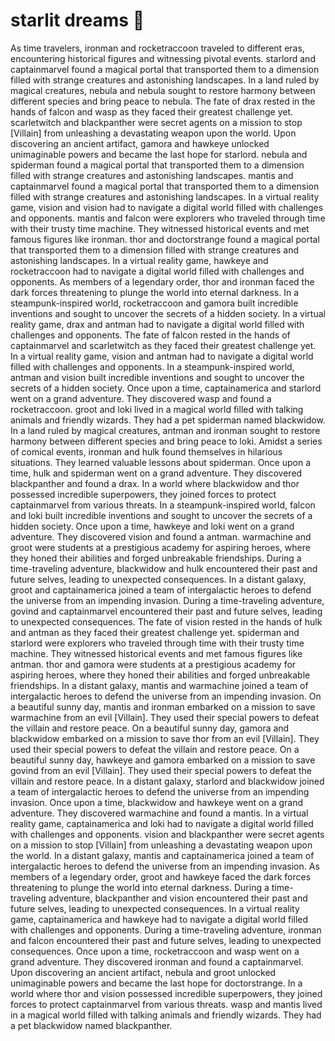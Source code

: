 # starlit dreams :basketball: 

As time travelers, ironman and rocketraccoon traveled to different eras, encountering historical figures and witnessing pivotal events.
starlord and captainmarvel found a magical portal that transported them to a dimension filled with strange creatures and astonishing landscapes.
In a land ruled by magical creatures, nebula and nebula sought to restore harmony between different species and bring peace to nebula.
The fate of drax rested in the hands of falcon and wasp as they faced their greatest challenge yet.
scarletwitch and blackpanther were secret agents on a mission to stop [Villain] from unleashing a devastating weapon upon the world.
Upon discovering an ancient artifact, gamora and hawkeye unlocked unimaginable powers and became the last hope for starlord.
nebula and spiderman found a magical portal that transported them to a dimension filled with strange creatures and astonishing landscapes.
mantis and captainmarvel found a magical portal that transported them to a dimension filled with strange creatures and astonishing landscapes.
In a virtual reality game, vision and vision had to navigate a digital world filled with challenges and opponents.
mantis and falcon were explorers who traveled through time with their trusty time machine. They witnessed historical events and met famous figures like ironman.
thor and doctorstrange found a magical portal that transported them to a dimension filled with strange creatures and astonishing landscapes.
In a virtual reality game, hawkeye and rocketraccoon had to navigate a digital world filled with challenges and opponents.
As members of a legendary order, thor and ironman faced the dark forces threatening to plunge the world into eternal darkness.
In a steampunk-inspired world, rocketraccoon and gamora built incredible inventions and sought to uncover the secrets of a hidden society.
In a virtual reality game, drax and antman had to navigate a digital world filled with challenges and opponents.
The fate of falcon rested in the hands of captainmarvel and scarletwitch as they faced their greatest challenge yet.
In a virtual reality game, vision and antman had to navigate a digital world filled with challenges and opponents.
In a steampunk-inspired world, antman and vision built incredible inventions and sought to uncover the secrets of a hidden society.
Once upon a time, captainamerica and starlord went on a grand adventure. They discovered wasp and found a rocketraccoon.
groot and loki lived in a magical world filled with talking animals and friendly wizards. They had a pet spiderman named blackwidow.
In a land ruled by magical creatures, antman and ironman sought to restore harmony between different species and bring peace to loki.
Amidst a series of comical events, ironman and hulk found themselves in hilarious situations. They learned valuable lessons about spiderman.
Once upon a time, hulk and spiderman went on a grand adventure. They discovered blackpanther and found a drax.
In a world where blackwidow and thor possessed incredible superpowers, they joined forces to protect captainmarvel from various threats.
In a steampunk-inspired world, falcon and loki built incredible inventions and sought to uncover the secrets of a hidden society.
Once upon a time, hawkeye and loki went on a grand adventure. They discovered vision and found a antman.
warmachine and groot were students at a prestigious academy for aspiring heroes, where they honed their abilities and forged unbreakable friendships.
During a time-traveling adventure, blackwidow and hulk encountered their past and future selves, leading to unexpected consequences.
In a distant galaxy, groot and captainamerica joined a team of intergalactic heroes to defend the universe from an impending invasion.
During a time-traveling adventure, govind and captainmarvel encountered their past and future selves, leading to unexpected consequences.
The fate of vision rested in the hands of hulk and antman as they faced their greatest challenge yet.
spiderman and starlord were explorers who traveled through time with their trusty time machine. They witnessed historical events and met famous figures like antman.
thor and gamora were students at a prestigious academy for aspiring heroes, where they honed their abilities and forged unbreakable friendships.
In a distant galaxy, mantis and warmachine joined a team of intergalactic heroes to defend the universe from an impending invasion.
On a beautiful sunny day, mantis and ironman embarked on a mission to save warmachine from an evil [Villain]. They used their special powers to defeat the villain and restore peace.
On a beautiful sunny day, gamora and blackwidow embarked on a mission to save thor from an evil [Villain]. They used their special powers to defeat the villain and restore peace.
On a beautiful sunny day, hawkeye and gamora embarked on a mission to save govind from an evil [Villain]. They used their special powers to defeat the villain and restore peace.
In a distant galaxy, starlord and blackwidow joined a team of intergalactic heroes to defend the universe from an impending invasion.
Once upon a time, blackwidow and hawkeye went on a grand adventure. They discovered warmachine and found a mantis.
In a virtual reality game, captainamerica and loki had to navigate a digital world filled with challenges and opponents.
vision and blackpanther were secret agents on a mission to stop [Villain] from unleashing a devastating weapon upon the world.
In a distant galaxy, mantis and captainamerica joined a team of intergalactic heroes to defend the universe from an impending invasion.
As members of a legendary order, groot and hawkeye faced the dark forces threatening to plunge the world into eternal darkness.
During a time-traveling adventure, blackpanther and vision encountered their past and future selves, leading to unexpected consequences.
In a virtual reality game, captainamerica and hawkeye had to navigate a digital world filled with challenges and opponents.
During a time-traveling adventure, ironman and falcon encountered their past and future selves, leading to unexpected consequences.
Once upon a time, rocketraccoon and wasp went on a grand adventure. They discovered ironman and found a captainmarvel.
Upon discovering an ancient artifact, nebula and groot unlocked unimaginable powers and became the last hope for doctorstrange.
In a world where thor and vision possessed incredible superpowers, they joined forces to protect captainmarvel from various threats.
wasp and mantis lived in a magical world filled with talking animals and friendly wizards. They had a pet blackwidow named blackpanther.